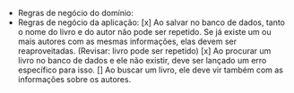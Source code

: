 - Regras de negócio do domínio:
- Regras de negócio da aplicação:
  [x] Ao salvar no banco de dados, tanto o nome do livro e do autor não pode ser repetido. Se já existe um ou mais autores com as mesmas informações, elas devem ser reaproveitadas. (Revisar: livro pode ser repetido)
  [x] Ao procurar um livro no banco de dados e ele não existir, deve ser lançado um erro específico para isso.
  [] Ao buscar um livro, ele deve vir também com as informações sobre os autores.